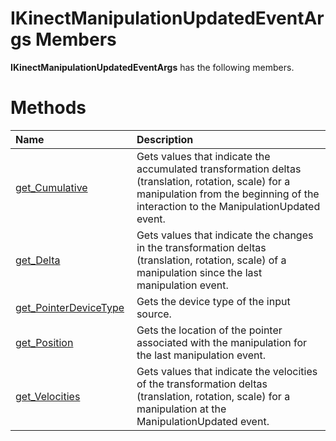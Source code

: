 IKinectManipulationUpdatedEventArgs Members  
===========================================  

**IKinectManipulationUpdatedEventArgs** has the following members.  

<span id="publicmethodsSection"></span>

Methods  
=======  

<table>
<colgroup>
<col width="30%" />
<col width="60%" />
</colgroup>
<thead>
<tr class="header">
<th align="left">Name</th>
<th align="left">Description</th>
</tr>
</thead>
<tbody>
<tr class="odd">
<td align="left"><a href="Methods/get_Cumulative_Method.md">get_Cumulative</a></td>
<td align="left">Gets values that indicate the accumulated transformation deltas (translation, rotation, scale) for a manipulation from the beginning of the interaction to the ManipulationUpdated event.</td>
</tr>
<tr class="even">
<td align="left"><a href="Methods/get_Delta_Method.md">get_Delta</a></td>
<td align="left">Gets values that indicate the changes in the transformation deltas (translation, rotation, scale) of a manipulation since the last manipulation event.</td>
</tr>
<tr class="odd">
<td align="left"><a href="Methods/get_PointerDeviceType.md">get_PointerDeviceType</a></td>
<td align="left">Gets the device type of the input source.</td>
</tr>
<tr class="even">
<td align="left"><a href="Methods/get_Position_Method.md">get_Position</a></td>
<td align="left">Gets the location of the pointer associated with the manipulation for the last manipulation event.</td>
</tr>
<tr class="odd">
<td align="left"><a href="Methods/get_Velocities_Method.md">get_Velocities</a></td>
<td align="left">Gets values that indicate the velocities of the transformation deltas (translation, rotation, scale) for a manipulation at the ManipulationUpdated event.</td>
</tr>
</tbody>
</table>



<!--Please do not edit the data in the comment block below.-->
<!--
TOCTitle : IKinectManipulationUpdatedEventArgs Members
RLTitle : IKinectManipulationUpdatedEventArgs Members
KeywordF : IKinectManipulationUpdatedEventArgs
KeywordK : IKinectManipulationUpdatedEventArgs interface
KeywordK : IKinectManipulationUpdatedEventArgs interface, all members
HelpPriority : 1
KeywordA : AllMembers.T:Microsoft.Kinect.kinect.IKinectManipulationUpdatedEventArgs
AssetID : AllMembers.T:Microsoft.Kinect.kinect.IKinectManipulationUpdatedEventArgs
Locale : en-us
CommunityContent : 1
TargetOS : Windows
TopicType : kbSyntax
DocSet : K4Wv2
ProjType : K4Wv2Proj
Technology : Kinect for Windows
Product : Kinect for Windows SDK v2
productversion : 20
-->
